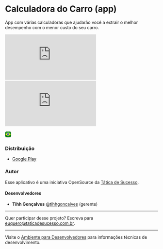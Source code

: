 
 
 
# Calculadora do Carro (app)
App com várias calculadoras que ajudarão você a extrair o melhor desempenho com o menor custo do seu carro.

[![Versão](http://app.tiago.art.br/flags/version.php?path=tihhgoncalves/calculadoradocarro)](#)
[![Size](http://app.tiago.art.br/flags/size.php?path=tihhgoncalves/calculadoradocarro)](#)

![MadeInBrazil](https://raw.githubusercontent.com/tihhgoncalves/calculadoradocarro/master/doc/br.png)

### Distribuição
 - [Google Play](https://play.google.com/store/apps/details?id=br.com.taticadesucesso.calculadoradocarro)

### Autor

Esse aplicativo é uma iniciativa OpenSource da [Tática de Sucesso](http://taticadesucesso.com.br).

#### Desenvolvedores
 - **Tihh Gonçalves** [@tihhgoncalves](https://github.com/tihhgoncalves) (gerente)
 
---

 Quer participar desse projeto?
 Escreva para euquero@taticadesucesso.com.br.
 
 ---

Visite o [Ambiente para Desenvolvedores](https://github.com/tihhgoncalves/calculadoradocarro/wiki) para informações técnicas de desenvolvimento.





